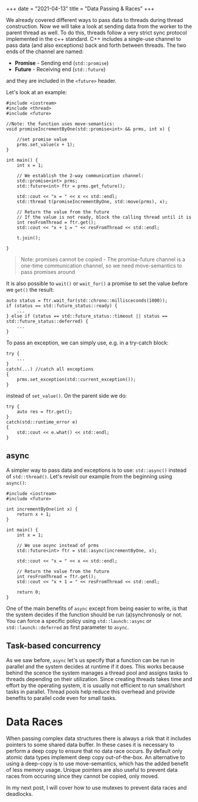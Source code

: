 +++
date = "2021-04-13"
title = "Data Passing & Races"
+++

We already covered different ways to pass data to threads during thread construction. Now we will take a look at sending data from the worker to the parent thread as well. To do this, threads follow a very strict sync protocol implemented in the c++ standard. C++ includes a single-use channel to pass data (and also exceptions) back and forth between threads. The two ends of the channel are named:

- **Promise** - Sending end (`std::promise`)
- **Future** -  Receiving end (`std::future`)

and they are included in the `<future>` header.

Let's look at an example:

```
#include <iostream>
#include <thread>
#include <future>

//Note: the function uses move-semantics:
void promiseIncrementByOne(std::promise<int> && prms, int x) {

    //set promise value
    prms.set_value(x + 1);
}

int main() {
    int x = 1;

    // We establish the 2-way communication channel:
    std::promise<int> prms;
    std::future<int> ftr = prms.get_future();

    std::cout << "x = " << x << std::endl;
    std::thread t(promiseIncrementByOne, std::move(prms), x);

    // Return the value from the future
    // If the value is not ready, block the calling thread until it is
    int resFromThread = ftr.get();
    std::cout << "x + 1 = " << resFromThread << std::endl;

    t.join();

}
```
> Note: promises cannot be copied - The promise-future channel is a one-time communication channel, so we need move-semantics to pass promises around

It is also possible to `wait()` or `wait_for()` a promise to set the value before we `get()` the result:

```
auto status = ftr.wait_for(std::chrono::millisceconds(1000));
if (status == std::future_status::ready) {
    ...
} else if (status == std::future_status::timeout || status == std::future_status::deferred) {
    ...
}
```

To pass an exception, we can simply use, e.g. in a try-catch block:
```
try {
    ...
}
catch(...) //catch all exceptions
{
    prms.set_exception(std::current_exception());
}
```
instead of `set_value()`. On the parent side we do:
```
try {
    auto res = ftr.get();
}
catch(std::runtime_error e) 
{
    std::cout << e.what() << std::endl;
}
```

## async

A simpler way to pass data and exceptions is to use: `std::async()` instead of `std::thread()`. Let's revisit our example from the beginning using `async()`:

```
#include <iostream>
#include <future>

int incrementByOne(int x) {
    return x + 1;
}

int main() {
    int x = 1;

    // We use async instead of prms
    std::future<int> ftr = std::async(incrementByOne, x);

    std::cout << "x = " << x << std::endl;

    // Return the value from the future
    int resFromThread = ftr.get();
    std::cout << "x + 1 = " << resFromThread << std::endl;
    
    return 0;
}
```
One of the main benefits of `async` except from being easier to write, is that the system decides if the function should be run (a)synchronosly or not. You can force a specific policy using `std::launch::async` or `std::launch::deferred` as first parameter to `async`.

## Task-based concurrency
As we saw before, `async` let's us specify that a function can be run in parallel and the system decides at runtime if it does. This works because behind the scence the system manages a thread pool and assigns tasks to threads depending on their utilization. Since creating threads takes time and effort by the operating system, it is usually not efficient to run small/short tasks in parallel. Thread pools help reduce this overhead and provide benefits to parallel code even for small tasks.

# Data Races
When passing complex data structures there is always a risk that it includes pointers to some shared data buffer. In these cases it is necessary to perform a deep copy to ensure that no data race occurs. By default only atomic data types implement deep copy out-of-the-box. An alternative to using a deep-copy is to use move-semantics, which has the added benefit of less memory usage. Unique pointers are also useful to prevent data races from occuring since they cannot be copied, only moved.

In my next post, I will cover how to use mutexes to prevent data races and deadlocks.

